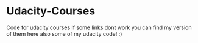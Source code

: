# Udacity-Courses
Code for udacity courses if some links dont work you can find my version of them here also some of my udacity code! :)
